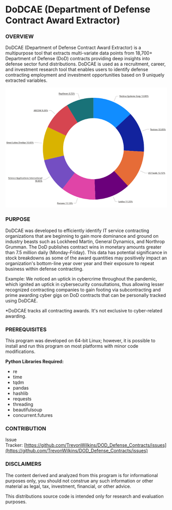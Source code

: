 # DoDCAE (Department of Defense Contract Award Extractor) 

### OVERVIEW
DoDCAE (Department of Defense Contract Award Extractor) is a multipurpose tool that extracts multi-variate data points from 18,700+ Department of Defense (DoD) contracts providing deep insights into defense sector fund distributions. DoDCAE is used as a recruitment, career, and investment research tool that enables users to identify defense contracting employment and investment opportunities based on 9 uniquely extracted variables.

![alt text](https://github.com/TrevonWilkins/DoD-Contract-Award-Extractor/blob/main/DoDCAE_BI.png?raw=true)

### PURPOSE
DoDCAE was developed to efficiently identify IT service contracting organizations that are beginning to gain more dominance and ground on industry beasts such as Lockheed Martin, General Dynamics, and Northrop Grumman. The DoD publishes contract wins in monetary amounts greater than 7.5 million daily (Monday-Friday). This data has potential significance in stock breakdowns as some of the award quantities may positively impact an organization's bottom-line year over year and their exposure to repeat business within defense contracting. 

Example: We noticed an uptick in cybercrime throughout the pandemic, which ignited an uptick in cybersecurity consultations, thus allowing lesser recognized contracting companies to gain footing via subcontracting and prime awarding cyber gigs on DoD contracts that can be personally tracked using DoDCAE.

*DoDCAE tracks all contracting awards. It's not exclusive to cyber-related awarding.

### PREREQUISITES
This program was developed on 64-bit Linux; however, it is possible to install and run this program on most platforms with minor code modifications.

**Python Libraries Required:**
- re
- time
- tqdm
- pandas
- hashlib
- requests
- threading
- beautifulsoup
- concurrent.futures

### CONTRIBUTION
Issue Tracker: [https://github.com/TrevonWilkins/DOD_Defense_Contracts/issues](https://github.com/TrevonWilkins/DOD_Defense_Contracts/issues)

### DISCLAIMERS
The content derived and analyzed from this program is for informational purposes only, you should not construe any such information or other material as legal, tax, investment, financial, or other advice.

This distributions source code is intended only for research and evaluation purposes.
